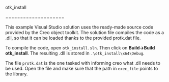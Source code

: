 otk_install

====================

This example Visual Studio solution uses the ready-made source code provided by the Creo object toolkit. The solution file compiles the code as a .dll, so that it can be loaded thanks to the provided protk.dat file.

To compile the code, open `otk_install.sln`. Then click on **Build->Build otk_install**. The resulting .dll is stored in `.\otk_install\x64\Debug`. 

The file `protk.dat` is the one tasked with informing creo what .dll needs to be used. Open the file and make sure that the path in `exec_file` points to the library.
